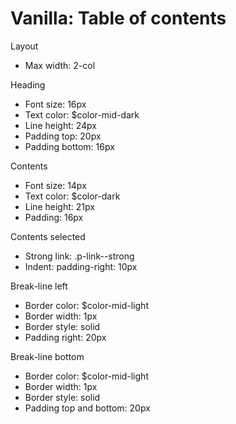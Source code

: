 # Vanilla: Table of contents

Layout
- Max width: 2-col

Heading
- Font size: 16px 
- Text color: $color-mid-dark
- Line height: 24px
- Padding top: 20px
- Padding bottom: 16px


Contents
- Font size: 14px 
- Text color: $color-dark
- Line height: 21px
- Padding: 16px

Contents selected
- Strong link: .p-link--strong
- Indent: padding-right: 10px


Break-line left
- Border color: $color-mid-light
- Border width: 1px
- Border style: solid
- Padding right: 20px


Break-line bottom
- Border color: $color-mid-light
- Border width: 1px
- Border style: solid
- Padding top and bottom: 20px